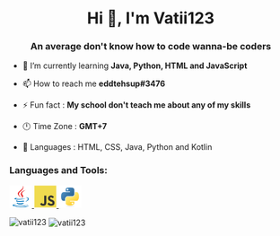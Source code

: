 <h1 align="center">Hi 👋, I'm Vatii123</h1>
<h3 align="center">An average don't know how to code wanna-be coders</h3>

- 🌱 I’m currently learning **Java, Python, HTML and JavaScript**

- 📫 How to reach me **eddtehsup#3476**

- ⚡ Fun fact : **My school don't teach me about any of my skills**

- 🕛 Time Zone : **GMT+7**

- 📖 Languages : HTML, CSS, Java, Python and Kotlin


<h3 align="left">Languages and Tools:</h3>
<p align="left"> <a href="https://www.java.com" target="_blank"> <img src="https://raw.githubusercontent.com/devicons/devicon/master/icons/java/java-original.svg" alt="java" width="40" height="40"/> </a> <a href="https://developer.mozilla.org/en-US/docs/Web/JavaScript" target="_blank"> <img src="https://raw.githubusercontent.com/devicons/devicon/master/icons/javascript/javascript-original.svg" alt="javascript" width="40" height="40"/> </a> <a href="https://www.python.org" target="_blank"> <img src="https://raw.githubusercontent.com/devicons/devicon/master/icons/python/python-original.svg" alt="python" width="40" height="40"/> </a> </p>

<p><img align="left" src="https://github-readme-stats.vercel.app/api/top-langs?username=vatii123&show_icons=true&locale=en&layout=compact" alt="vatii123" /></p>

<p>&nbsp;<img align="center" src="https://github-readme-stats.vercel.app/api?username=vatii123&show_icons=true&locale=en" alt="vatii123" /></p>
